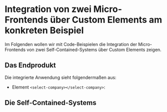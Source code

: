 # Integration von zwei Micro-Frontends über Custom Elements am konkreten Beispiel
Im Folgenden wollen wir mit Code-Beispielen die Integration der Micro-Frontends von zwei Self-Contained-Systems über Custom Elements zeigen.
## Das Endprodukt
Die integrierte Anwendung sieht folgendermaßen aus:



* Element `<select-company></select-company>`: 
## Die Self-Contained-Systems

<!--stackedit_data:
eyJoaXN0b3J5IjpbMTkzNDQ1Nzg1NywyMDUwMDM2MDY0LC0xMj
gzNTM3MTAsLTg5MjIxMDkxXX0=
-->